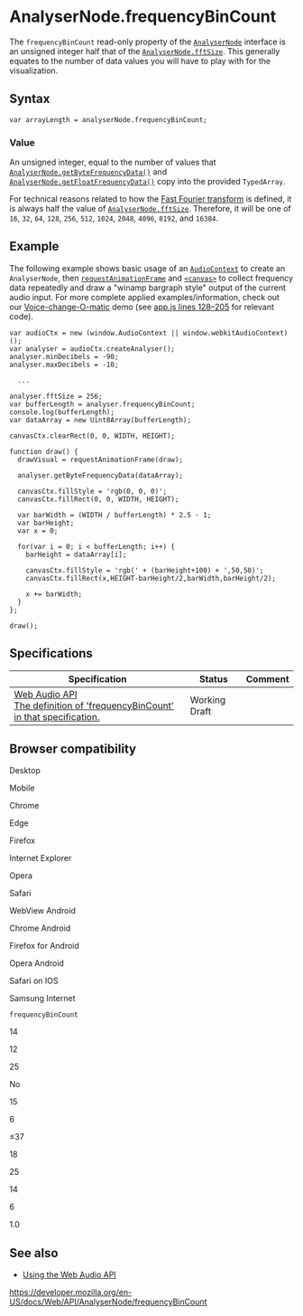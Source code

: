 # AnalyserNode.frequencyBinCount

The `frequencyBinCount` read-only property of the [`AnalyserNode`](../analysernode) interface is an unsigned integer half that of the [`AnalyserNode.fftSize`](fftsize). This generally equates to the number of data values you will have to play with for the visualization.

## Syntax

    var arrayLength = analyserNode.frequencyBinCount;

### Value

An unsigned integer, equal to the number of values that [`AnalyserNode.getByteFrequencyData()`](getbytefrequencydata) and [`AnalyserNode.getFloatFrequencyData()`](getfloatfrequencydata) copy into the provided `TypedArray`.

For technical reasons related to how the [Fast Fourier transform](https://en.wikipedia.org/wiki/Fast_Fourier_transform) is defined, it is always half the value of [`AnalyserNode.fftSize`](fftsize). Therefore, it will be one of `16`, `32`, `64`, `128`, `256`, `512`, `1024`, `2048`, `4096`, `8192`, and `16384`.

## Example

The following example shows basic usage of an [`AudioContext`](../audiocontext) to create an `AnalyserNode`, then [`requestAnimationFrame`](../window/requestanimationframe) and [`<canvas>`](https://developer.mozilla.org/en-US/docs/Web/HTML/Element/canvas) to collect frequency data repeatedly and draw a "winamp bargraph style" output of the current audio input. For more complete applied examples/information, check out our [Voice-change-O-matic](https://mdn.github.io/voice-change-o-matic/) demo (see [app.js lines 128–205](https://github.com/mdn/voice-change-o-matic/blob/gh-pages/scripts/app.js#L128-L205) for relevant code).

    var audioCtx = new (window.AudioContext || window.webkitAudioContext)();
    var analyser = audioCtx.createAnalyser();
    analyser.minDecibels = -90;
    analyser.maxDecibels = -10;

      ...

    analyser.fftSize = 256;
    var bufferLength = analyser.frequencyBinCount;
    console.log(bufferLength);
    var dataArray = new Uint8Array(bufferLength);

    canvasCtx.clearRect(0, 0, WIDTH, HEIGHT);

    function draw() {
      drawVisual = requestAnimationFrame(draw);

      analyser.getByteFrequencyData(dataArray);

      canvasCtx.fillStyle = 'rgb(0, 0, 0)';
      canvasCtx.fillRect(0, 0, WIDTH, HEIGHT);

      var barWidth = (WIDTH / bufferLength) * 2.5 - 1;
      var barHeight;
      var x = 0;

      for(var i = 0; i < bufferLength; i++) {
        barHeight = dataArray[i];

        canvasCtx.fillStyle = 'rgb(' + (barHeight+100) + ',50,50)';
        canvasCtx.fillRect(x,HEIGHT-barHeight/2,barWidth,barHeight/2);

        x += barWidth;
      }
    };

    draw();

## Specifications

<table><thead><tr class="header"><th>Specification</th><th>Status</th><th>Comment</th></tr></thead><tbody><tr class="odd"><td><a href="https://webaudio.github.io/web-audio-api/#dom-analysernode-frequencybincount">Web Audio API<br />
<span class="small">The definition of 'frequencyBinCount' in that specification.</span></a></td><td><span class="spec-wd">Working Draft</span></td><td></td></tr></tbody></table>

## Browser compatibility

Desktop

Mobile

Chrome

Edge

Firefox

Internet Explorer

Opera

Safari

WebView Android

Chrome Android

Firefox for Android

Opera Android

Safari on IOS

Samsung Internet

`frequencyBinCount`

14

12

25

No

15

6

≤37

18

25

14

6

1.0

## See also

- [Using the Web Audio API](../web_audio_api/using_web_audio_api)

<a href="https://developer.mozilla.org/en-US/docs/Web/API/AnalyserNode/frequencyBinCount" class="_attribution-link">https://developer.mozilla.org/en-US/docs/Web/API/AnalyserNode/frequencyBinCount</a>

